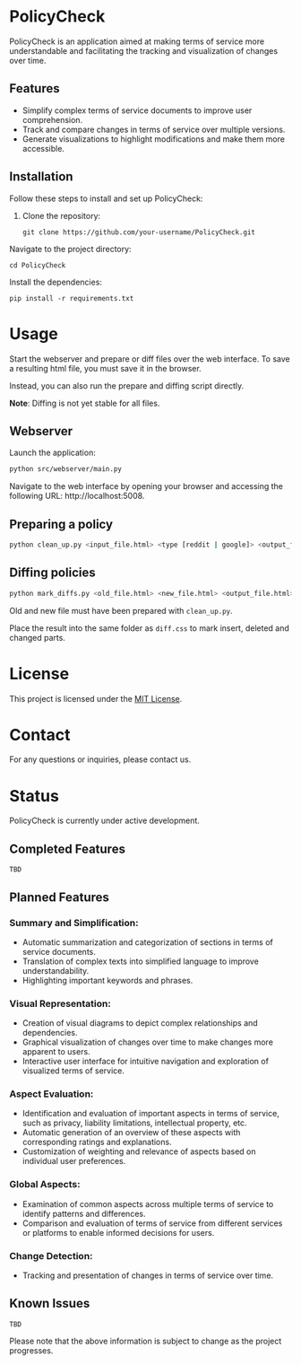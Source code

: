 # PolicyCheck

PolicyCheck is an application aimed at making terms of service more understandable and facilitating the tracking and visualization of changes over time.

## Features

- Simplify complex terms of service documents to improve user comprehension.
- Track and compare changes in terms of service over multiple versions.
- Generate visualizations to highlight modifications and make them more accessible.

## Installation

Follow these steps to install and set up PolicyCheck:

1. Clone the repository:

   ```shell
   git clone https://github.com/your-username/PolicyCheck.git

Navigate to the project directory:
    
    cd PolicyCheck

Install the dependencies:

    pip install -r requirements.txt

# Usage

Start the webserver and prepare or diff files over the web interface. To save a resulting html file, you must save it in the browser.

Instead, you can also run the prepare and diffing script directly.

**Note**: Diffing is not yet stable for all files.

## Webserver

Launch the application:

```bash
python src/webserver/main.py
```

Navigate to the web interface by opening your browser and accessing the following URL: http://localhost:5008.

## Preparing a policy

```bash
python clean_up.py <input_file.html> <type [reddit | google]> <output_file.html>
```

## Diffing policies

```bash
python mark_diffs.py <old_file.html> <new_file.html> <output_file.html>
```

Old and new file must have been prepared with `clean_up.py`.

Place the result into the same folder as `diff.css` to mark insert, deleted and changed parts.

# License

This project is licensed under the [MIT License](License).

# Contact

For any questions or inquiries, please contact us.

# Status

PolicyCheck is currently under active development.

## Completed Features

    TBD

## Planned Features

### Summary and Simplification:

* Automatic summarization and categorization of sections in terms of service documents.
* Translation of complex texts into simplified language to improve understandability.
* Highlighting important keywords and phrases.

### Visual Representation:

* Creation of visual diagrams to depict complex relationships and dependencies.
* Graphical visualization of changes over time to make changes more apparent to users.
* Interactive user interface for intuitive navigation and exploration of visualized terms of service.

### Aspect Evaluation:

* Identification and evaluation of important aspects in terms of service, such as privacy, liability limitations, intellectual property, etc.
* Automatic generation of an overview of these aspects with corresponding ratings and explanations.
* Customization of weighting and relevance of aspects based on individual user preferences.

### Global Aspects:

* Examination of common aspects across multiple terms of service to identify patterns and differences.
* Comparison and evaluation of terms of service from different services or platforms to enable informed decisions for users.

### Change Detection:

* Tracking and presentation of changes in terms of service over time.

## Known Issues

    TBD

Please note that the above information is subject to change as the project progresses.